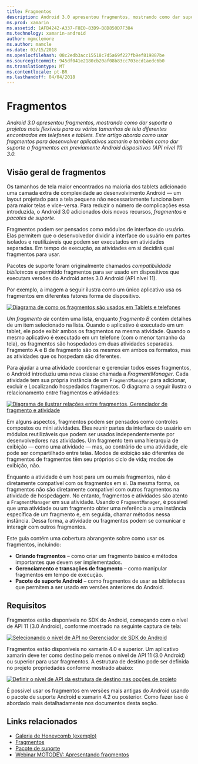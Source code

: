 ```yaml
---
title: Fragmentos
description: Android 3.0 apresentou fragmentos, mostrando como dar suporte a projetos mais flexíveis para os vários tamanhos de tela diferentes encontrados em telefones e tablets. Este artigo aborda como usar fragmentos para desenvolver aplicativos xamarin e também como dar suporte a fragmentos em previamente Android dispositivos (API nível 11) 3.0.
ms.prod: xamarin
ms.assetid: 1AFB4242-A337-F8E0-83D9-B8D850D7F384
ms.technology: xamarin-android
author: mgmclemore
ms.author: mamcle
ms.date: 03/15/2018
ms.openlocfilehash: 08c2edb3acc15518c7d5a69f227fb9ef819887be
ms.sourcegitcommit: 945df041e2180cb20af08b83cc703ecd1aedc6b0
ms.translationtype: MT
ms.contentlocale: pt-BR
ms.lasthandoff: 04/04/2018
---
```

# <a name="fragments"></a>Fragmentos

_Android 3.0 apresentou fragmentos, mostrando como dar suporte a projetos mais flexíveis para os vários tamanhos de tela diferentes encontrados em telefones e tablets. Este artigo aborda como usar fragmentos para desenvolver aplicativos xamarin e também como dar suporte a fragmentos em previamente Android dispositivos (API nível 11) 3.0._

## <a name="fragments-overview"></a>Visão geral de fragmentos

Os tamanhos de tela maior encontrados na maioria dos tablets adicionado uma camada extra de complexidade ao desenvolvimento Android — um layout projetado para a tela pequena não necessariamente funciona bem para maior telas e vice-versa. Para reduzir o número de complicações essa introduzida, o Android 3.0 adicionados dois novos recursos, *fragmentos* e *pacotes de suporte*.

Fragmentos podem ser pensados como módulos de interface do usuário. Elas permitem que o desenvolvedor dividir a interface do usuário em partes isolados e reutilizáveis que podem ser executados em atividades separadas. Em tempo de execução, as atividades em si decidirá qual fragmentos para usar.

Pacotes de suporte foram originalmente chamados *compatibilidade bibliotecas* e permitido fragmentos para ser usado em dispositivos que executam versões do Android antes 3.0 Android (API nível 11).

Por exemplo, a imagem a seguir ilustra como um único aplicativo usa os fragmentos em diferentes fatores forma de dispositivo.

[![Diagrama de como os fragmentos são usados em Tablets e telefones](images/00.png)](images/00.png#lightbox)

*Um fragmento de* contém uma lista, enquanto *fragmento B* contém detalhes de um item selecionado na lista. Quando o aplicativo é executado em um tablet, ele pode exibir ambos os fragmentos na mesma atividade. Quando o mesmo aplicativo é executado em um telefone (com o menor tamanho da tela), os fragmentos são hospedados em duas atividades separadas. Fragmento A e B de fragmento são os mesmos em ambos os formatos, mas as atividades que os hospedam são diferentes.

Para ajudar a uma atividade coordenar e gerenciar todos esses fragmentos, o Android introduziu uma nova classe chamada a *FragmentManager*. Cada atividade tem sua própria instância de um `FragmentManager` para adicionar, excluir e Localizando hospedados fragmentos. O diagrama a seguir ilustra o relacionamento entre fragmentos e atividades:

[![Diagrama de ilustrar relações entre fragmentos, Gerenciador de fragmento e atividade](images/01.png)](images/01.png#lightbox)

Em alguns aspectos, fragmentos podem ser pensados como controles compostos ou mini atividades. Eles reunir partes da interface do usuário em módulos reutilizáveis que podem ser usados independentemente por desenvolvedores nas atividades. Um fragmento tem uma hierarquia de exibição — como uma atividade — mas, ao contrário de uma atividade, ele pode ser compartilhado entre telas. Modos de exibição são diferentes de fragmentos de fragmentos têm seu próprios ciclo de vida; modos de exibição, não.

Enquanto a atividade é um host para um ou mais fragmentos, não é diretamente compatível com os fragmentos em si. Da mesma forma, os fragmentos não são diretamente compatível com outros fragmentos na atividade de hospedagem. No entanto, fragmentos e atividades são atento a `FragmentManager` em sua atividade. Usando o `FragmentManager`, é possível que uma atividade ou um fragmento obter uma referência a uma instância específica de um fragmento e, em seguida, chamar métodos nessa instância. Dessa forma, a atividade ou fragmentos podem se comunicar e interagir com outros fragmentos.

Este guia contém uma cobertura abrangente sobre como usar os fragmentos, incluindo:

-   **Criando fragmentos** – como criar um fragmento básico e métodos importantes que devem ser implementados.
-   **Gerenciamento e transações de fragmento** – como manipular fragmentos em tempo de execução.
-   **Pacote de suporte Android** – como fragmentos de usar as bibliotecas que permitem a ser usado em versões anteriores do Android.


## <a name="requirements"></a>Requisitos

Fragmentos estão disponíveis no SDK do Android, começando com o nível de API 11 (3.0 Android), conforme mostrado na seguinte captura de tela:

[![Selecionando o nível de API no Gerenciador de SDK do Android](images/02.png)](images/02.png#lightbox)

Fragmentos estão disponíveis no xamarin 4.0 e superior. Um aplicativo xamarin deve ter como destino pelo menos o nível de API 11 (3.0 Android) ou superior para usar fragmentos. A estrutura de destino pode ser definida no projeto propriedades conforme mostrado abaixo:

[![Definir o nível de API da estrutura de destino nas opções de projeto](images/03-sml.png)](images/03.png#lightbox)

É possível usar os fragmentos em versões mais antigas do Android usando o pacote de suporte Android e xamarin 4.2 ou posterior. Como fazer isso é abordado mais detalhadamente nos documentos desta seção.


## <a name="related-links"></a>Links relacionados

- [Galeria de Honeycomb (exemplo)](https://developer.xamarin.com/samples/monodroid/HoneycombGallery)
- [Fragmentos](http://developer.android.com/guide/topics/fundamentals/fragments.html)
- [Pacote de suporte](http://developer.android.com/sdk/compatibility-library.html)
- [Webinar MOTODEV: Apresentando fragmentos](http://motodev.adobeconnect.com/p9h1aqk3ttn/)
